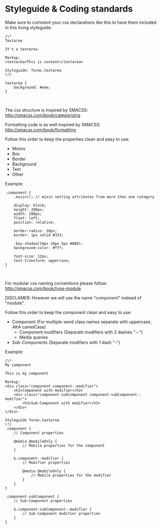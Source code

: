 # Styleguide & Coding standards

Make sure to comment your css declarations like this to have them included in this living styleguide:
<div class="style-markup"><pre class="prettyprint linenums lang-css"><code data-language="css">/\*
Textarea
&nbsp;
It's a textarea.
&nbsp;
Markup:
&lt;textarea&gt;This is content&lt;/textarea&gt;
&nbsp;
Styleguide: forms.textarea
\*/
&nbsp;
textarea {
	background: #eee;
}
</code></pre></div>
&nbsp;

The css structure is inspired by SMACSS:
http://smacss.com/book/categorizing

Formatting code is as well inspired by SMACSS:
http://smacss.com/book/formatting

Follow this order to keep the properties clean and easy to use:
* Mixins
* Box
* Border
* Background
* Text
* Other

Example:
<div class="style-markup"><pre class="prettyprint linenums lang-css"><code data-language="css">.component {
	.mixin(); // mixin setting attributes from more then one category
	&nbsp;
	display: block;
	height: 200px;
	width: 200px;
	float: left;
	position: relative;
	&nbsp;
	border-radius: 10px;
	border: 1px solid #333;
	&nbsp;
	.box-shadow(10px 10px 5px #888);
	background-color: #fff;
	&nbsp;
	font-size: 12px;
	text-transform: uppercase;
}
</code></pre></div>
&nbsp;

For modular css naming conventions please follow:
http://smacss.com/book/type-module

DISCLAMER: However we will use the name "component" instead of "module".

Follow this order to keep the component clean and easy to use:
* Component (For multiple-word class names separate with uppercase, AKA camelCase)
  * Component modifiers (Separate modifiers with 2 dashes "--")
  * Media queries
* Sub-Components (Separate modifiers with 1 dash "-")

Example:
<div class="style-markup"><pre class="prettyprint linenums lang-css"><code data-language="css">/\*
My component
&nbsp;
This is my component
&nbsp;
Markup:
&lt;div class="component component--modifier"&gt;
	&lt;h2&gt;Component with modifier&lt;/h2&gt;
	&lt;div class="component-subComponent component-subComponent--modifier"&gt;
		&lt;h3&gt;Sub-Component with modifier&lt;/h3&gt;
	&lt;/div&gt;
&lt;/div&gt;
&nbsp;
Styleguide forms.textarea
\*/
.component {
	// Component properties
	&nbsp;
	@media @mobileOnly {
		// Mobile properties for the component
	}
	&nbsp;
	&.component--modifier {
		// Modifier properties
		&nbsp;
		@media @mobileOnly {
			// Mobile properties for the modifier
		}
	}
}
&nbsp;
.component-subComponent {
	// Sub-Component properties
	&nbsp;
	&.component-subComponent--modifier {
		// Sub-Component modifier properties
	}
}
</code></pre></div>
&nbsp;
